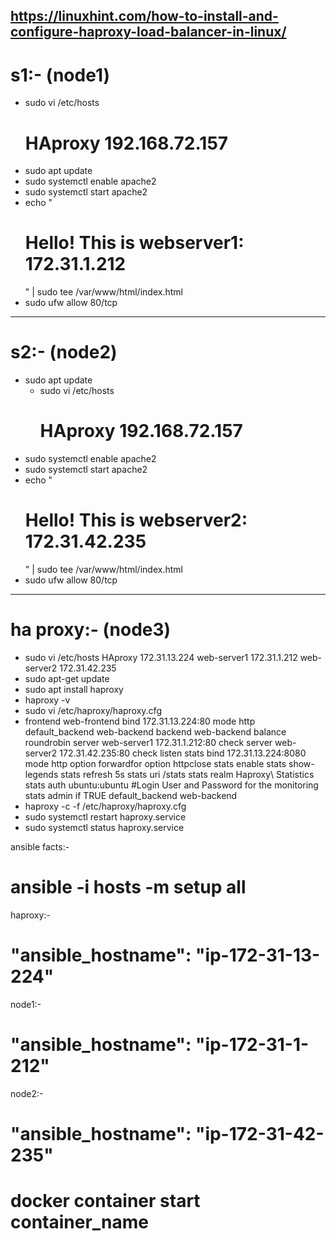 https://linuxhint.com/how-to-install-and-configure-haproxy-load-balancer-in-linux/
---
# s1:- (node1)
  * sudo vi /etc/hosts
      # HAproxy 192.168.72.157
  * sudo apt update
  * sudo systemctl enable apache2
  * sudo systemctl start apache2
  * echo "<H1>Hello! This is webserver1: 172.31.1.212 </H1>" | sudo tee /var/www/html/index.html
  * sudo ufw allow 80/tcp 
---
# s2:- (node2)
  * sudo apt update
     * sudo vi /etc/hosts
        # HAproxy 192.168.72.157
  * sudo systemctl enable apache2
  * sudo systemctl start apache2
  * echo "<H1>Hello! This is webserver2: 172.31.42.235 </H1>" | sudo tee /var/www/html/index.html
  * sudo ufw allow 80/tcp

---
# ha proxy:- (node3)

* sudo vi /etc/hosts
    HAproxy 172.31.13.224
    web-server1 172.31.1.212
    web-server2 172.31.42.235
* sudo apt-get update
* sudo apt install haproxy
* haproxy -v
*  sudo vi /etc/haproxy/haproxy.cfg
* frontend web-frontend
   bind 172.31.13.224:80
   mode http
   default_backend web-backend
backend web-backend
   balance roundrobin
   server web-server1 172.31.1.212:80 check
   server web-server2 172.31.42.235:80 check
listen stats
bind 172.31.13.224:8080
mode http
option forwardfor
option httpclose
stats enable
stats show-legends
stats refresh 5s
stats uri /stats
stats realm Haproxy\ Statistics
stats auth ubuntu:ubuntu            #Login User and Password for the monitoring
stats admin if TRUE
default_backend web-backend
* haproxy -c -f /etc/haproxy/haproxy.cfg
* sudo systemctl restart haproxy.service
* sudo systemctl status haproxy.service


ansible facts:-
# ansible -i hosts -m setup all
haproxy:-
# "ansible_hostname": "ip-172-31-13-224"
node1:-
# "ansible_hostname": "ip-172-31-1-212"

node2:-
#  "ansible_hostname": "ip-172-31-42-235"

# docker container start container_name